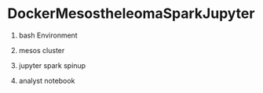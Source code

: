 # DockerMesostheleomaSparkJupyter

1. bash Environment

2. mesos cluster

3. jupyter spark spinup

4. analyst notebook
